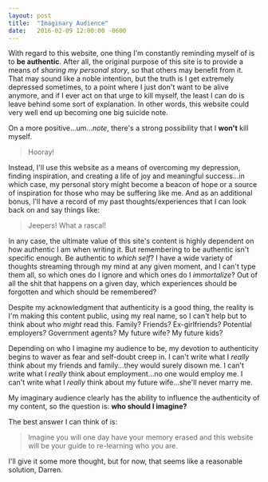 ```yaml
---
layout: post
title:  "Imaginary Audience"
date:   2016-02-09 12:00:00 -0600
---
```

With regard to this website, one thing I'm constantly reminding myself of is to **be authentic**. After all, the original purpose of this site is to provide a means of *sharing my personal story*, so that others may benefit from it. That may sound like a noble intention, but the truth is I get extremely depressed sometimes, to a point where I just don't want to be alive anymore, and if I ever act on that urge to kill myself, the least I can do is leave behind some sort of explanation. In other words, this website could very well end up becoming one big suicide note.

On a more positive...um...*note*, there's a strong possibility that I **won't** kill myself.

> Hooray!

Instead, I'll use this website as a means of overcoming my depression, finding inspiration, and creating a life of joy and meaningful success...in which case, my personal story might become a beacon of hope or a source of inspiration for those who may be suffering like me. And as an additional bonus, I'll have a record of my past thoughts/experiences that I can look back on and say things like:

> Jeepers! What a rascal!

In any case, the ultimate value of this site's content is highly dependent on how authentic I am when writing it. But remembering to be authentic isn't specific enough. Be authentic to *which self*? I have a wide variety of thoughts streaming through my mind at any given moment, and I can't type them all, so which ones do I ignore and which ones do I *immortalize*? Out of all the shit that happens on a given day, which experiences should be forgotten and which should be remembered?

Despite my acknowledgment that authenticity is a good thing, the reality is I'm making this content public, using my real name, so I can't help but to think about who *might* read this. Family? Friends? Ex-girlfriends? Potential employers? Government agents? My future wife? My future kids?

Depending on who I imagine my audience to be, my devotion to authenticity begins to waver as fear and self-doubt creep in. I can't write what I *really* think about my friends and family...they would surely disown me. I can't write what I *really* think about employment...no one would employ me. I can't write what I *really* think about my future wife...she'll never marry me.

My imaginary audience clearly has the ability to influence the authenticity of my content, so the question is: **who should I imagine?**

The best answer I can think of is:

> Imagine you will one day have your memory erased and this website will be your guide to re-learning who you are.

I'll give it some more thought, but for now, that seems like a reasonable solution, Darren.
